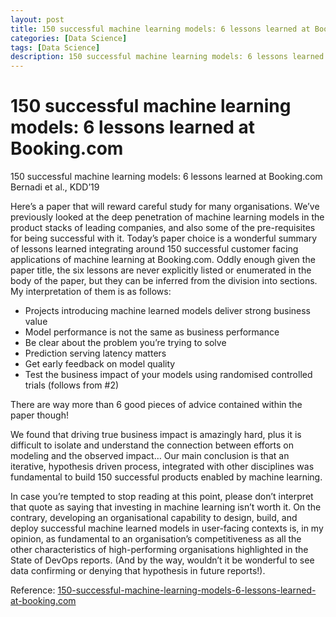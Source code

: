 ```yaml
---
layout: post
title: 150 successful machine learning models: 6 lessons learned at Booking.com
categories: [Data Science]
tags: [Data Science]
description: 150 successful machine learning models: 6 lessons learned at Booking.com
---
```


# 150 successful machine learning models: 6 lessons learned at Booking.com

150 successful machine learning models: 6 lessons learned at Booking.com Bernadi et al., KDD’19

Here’s a paper that will reward careful study for many organisations. We’ve previously looked at the deep penetration of machine learning models in the product stacks of leading companies, and also some of the pre-requisites for being successful with it. Today’s paper choice is a wonderful summary of lessons learned integrating around 150 successful customer facing applications of machine learning at Booking.com. Oddly enough given the paper title, the six lessons are never explicitly listed or enumerated in the body of the paper, but they can be inferred from the division into sections. My interpretation of them is as follows:

- Projects introducing machine learned models deliver strong business value
- Model performance is not the same as business performance
- Be clear about the problem you’re trying to solve
- Prediction serving latency matters
- Get early feedback on model quality
- Test the business impact of your models using randomised controlled trials (follows from #2)

There are way more than 6 good pieces of advice contained within the paper though!

We found that driving true business impact is amazingly hard, plus it is difficult to isolate and understand the connection between efforts on modeling and the observed impact… Our main conclusion is that an iterative, hypothesis driven process, integrated with other disciplines was fundamental to build 150 successful products enabled by machine learning.

In case you’re tempted to stop reading at this point, please don’t interpret that quote as saying that investing in machine learning isn’t worth it. On the contrary, developing an organisational capability to design, build, and deploy successful machine learned models in user-facing contexts is, in my opinion, as fundamental to an organisation’s competitiveness as all the other characteristics of high-performing organisations highlighted in the State of DevOps reports. (And by the way, wouldn’t it be wonderful to see data confirming or denying that hypothesis in future reports!).

Reference:
[150-successful-machine-learning-models-6-lessons-learned-at-booking.com](https://www.kdd.org/kdd2019/accepted-papers/view/150-successful-machine-learning-models-6-lessons-learned-at-booking.com)